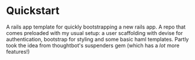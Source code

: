 # Quickstart
A rails app template for quickly bootstrapping a new rails app. A repo that comes preloaded with my usual setup: a user scaffolding with devise for authentication, bootstrap for styling and some basic haml templates.
Partly took the idea from thoughtbot's suspenders gem (which has a *lot* more features!)
